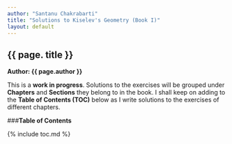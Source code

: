 ```yaml
---
author: "Santanu Chakrabarti"
title: "Solutions to Kiselev's Geometry (Book I)"
layout: default
---
```


## {{ page. title }}

**Author: {{ page.author }}**

This is a __work in progress__. Solutions to the exercises will be grouped under **Chapters** and **Sections** they belong to in the book. I shall keep on adding to the __Table of Contents (TOC)__ below as I write solutions to the exercises of different chapters.

###__Table of Contents__

{% include toc.md %}